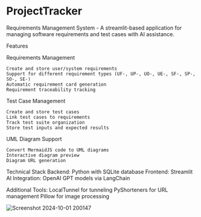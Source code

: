 # ProjectTracker
Requirements Management System - 
A streamlit-based application for managing software requirements and test cases with AI assistance.

Features

Requirements Management

    Create and store user/system requirements
    Support for different requirement types (UF-, UP-, UO-, UE-, SF-, SP-, SO-, SE-)
    Automatic requirement card generation
    Requirement traceability tracking

    
Test Case Management

    Create and store test cases
    Link test cases to requirements
    Track test suite organization
    Store test inputs and expected results

    
UML Diagram Support

    Convert MermaidJS code to UML diagrams
    Interactive diagram preview
    Diagram URL generation

Technical Stack
Backend: Python with SQLite database
Frontend: Streamlit
AI Integration: OpenAI GPT models via LangChain

Additional Tools:
    LocalTunnel for tunneling
    PyShorteners for URL management
    Pillow for image processing
    
![Screenshot 2024-10-01 200147](https://github.com/user-attachments/assets/dae5155b-7cb9-476b-9eb8-111922326a49)
